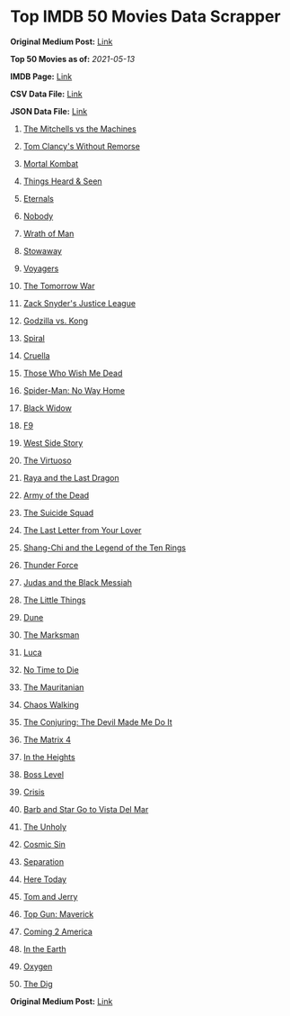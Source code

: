 # Top IMDB 50 Movies Data Scrapper

**Original Medium Post:** [Link](https://medium.com/@nishantsahoo/which-movie-should-i-watch-5c83a3c0f5b1) 

**Top 50 Movies as of:** _2021-05-13_

**IMDB Page:** [Link](http://www.imdb.com/search/title?release_date=2021,2021&title_type=feature)

**CSV Data File:** [Link](/Data/data.csv)

**JSON Data File:** [Link](/Data/data.json)

1. [The Mitchells vs the Machines](https://www.imdb.com/title/tt7979580/?ref_=adv_li_tt)

2. [Tom Clancy's Without Remorse](https://www.imdb.com/title/tt0499097/?ref_=adv_li_tt)

3. [Mortal Kombat](https://www.imdb.com/title/tt0293429/?ref_=adv_li_tt)

4. [Things Heard & Seen](https://www.imdb.com/title/tt10962368/?ref_=adv_li_tt)

5. [Eternals](https://www.imdb.com/title/tt9032400/?ref_=adv_li_tt)

6. [Nobody](https://www.imdb.com/title/tt7888964/?ref_=adv_li_tt)

7. [Wrath of Man](https://www.imdb.com/title/tt11083552/?ref_=adv_li_tt)

8. [Stowaway](https://www.imdb.com/title/tt9203694/?ref_=adv_li_tt)

9. [Voyagers](https://www.imdb.com/title/tt9664108/?ref_=adv_li_tt)

10. [The Tomorrow War](https://www.imdb.com/title/tt9777666/?ref_=adv_li_tt)

11. [Zack Snyder's Justice League](https://www.imdb.com/title/tt12361974/?ref_=adv_li_tt)

12. [Godzilla vs. Kong](https://www.imdb.com/title/tt5034838/?ref_=adv_li_tt)

13. [Spiral](https://www.imdb.com/title/tt10342730/?ref_=adv_li_tt)

14. [Cruella](https://www.imdb.com/title/tt3228774/?ref_=adv_li_tt)

15. [Those Who Wish Me Dead](https://www.imdb.com/title/tt3215824/?ref_=adv_li_tt)

16. [Spider-Man: No Way Home](https://www.imdb.com/title/tt10872600/?ref_=adv_li_tt)

17. [Black Widow](https://www.imdb.com/title/tt3480822/?ref_=adv_li_tt)

18. [F9](https://www.imdb.com/title/tt5433138/?ref_=adv_li_tt)

19. [West Side Story](https://www.imdb.com/title/tt3581652/?ref_=adv_li_tt)

20. [The Virtuoso](https://www.imdb.com/title/tt4136456/?ref_=adv_li_tt)

21. [Raya and the Last Dragon](https://www.imdb.com/title/tt5109280/?ref_=adv_li_tt)

22. [Army of the Dead](https://www.imdb.com/title/tt0993840/?ref_=adv_li_tt)

23. [The Suicide Squad](https://www.imdb.com/title/tt6334354/?ref_=adv_li_tt)

24. [The Last Letter from Your Lover](https://www.imdb.com/title/tt1893273/?ref_=adv_li_tt)

25. [Shang-Chi and the Legend of the Ten Rings](https://www.imdb.com/title/tt9376612/?ref_=adv_li_tt)

26. [Thunder Force](https://www.imdb.com/title/tt10121392/?ref_=adv_li_tt)

27. [Judas and the Black Messiah](https://www.imdb.com/title/tt9784798/?ref_=adv_li_tt)

28. [The Little Things](https://www.imdb.com/title/tt10016180/?ref_=adv_li_tt)

29. [Dune](https://www.imdb.com/title/tt1160419/?ref_=adv_li_tt)

30. [The Marksman](https://www.imdb.com/title/tt6902332/?ref_=adv_li_tt)

31. [Luca](https://www.imdb.com/title/tt12801262/?ref_=adv_li_tt)

32. [No Time to Die](https://www.imdb.com/title/tt2382320/?ref_=adv_li_tt)

33. [The Mauritanian](https://www.imdb.com/title/tt4761112/?ref_=adv_li_tt)

34. [Chaos Walking](https://www.imdb.com/title/tt2076822/?ref_=adv_li_tt)

35. [The Conjuring: The Devil Made Me Do It](https://www.imdb.com/title/tt7069210/?ref_=adv_li_tt)

36. [The Matrix 4](https://www.imdb.com/title/tt10838180/?ref_=adv_li_tt)

37. [In the Heights](https://www.imdb.com/title/tt1321510/?ref_=adv_li_tt)

38. [Boss Level](https://www.imdb.com/title/tt7638348/?ref_=adv_li_tt)

39. [Crisis](https://www.imdb.com/title/tt9731682/?ref_=adv_li_tt)

40. [Barb and Star Go to Vista Del Mar](https://www.imdb.com/title/tt3797512/?ref_=adv_li_tt)

41. [The Unholy](https://www.imdb.com/title/tt9419056/?ref_=adv_li_tt)

42. [Cosmic Sin](https://www.imdb.com/title/tt11762434/?ref_=adv_li_tt)

43. [Separation](https://www.imdb.com/title/tt9173154/?ref_=adv_li_tt)

44. [Here Today](https://www.imdb.com/title/tt10944596/?ref_=adv_li_tt)

45. [Tom and Jerry](https://www.imdb.com/title/tt1361336/?ref_=adv_li_tt)

46. [Top Gun: Maverick](https://www.imdb.com/title/tt1745960/?ref_=adv_li_tt)

47. [Coming 2 America](https://www.imdb.com/title/tt6802400/?ref_=adv_li_tt)

48. [In the Earth](https://www.imdb.com/title/tt13429362/?ref_=adv_li_tt)

49. [Oxygen](https://www.imdb.com/title/tt6341832/?ref_=adv_li_tt)

50. [The Dig](https://www.imdb.com/title/tt3661210/?ref_=adv_li_tt)

**Original Medium Post:** [Link](https://medium.com/@nishantsahoo/which-movie-should-i-watch-5c83a3c0f5b1) 
